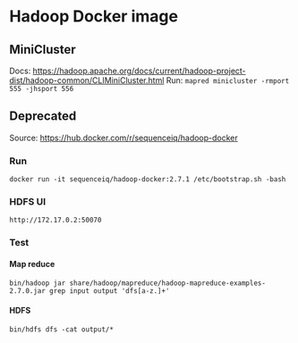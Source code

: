# Hadoop Docker image

## MiniCluster
Docs: https://hadoop.apache.org/docs/current/hadoop-project-dist/hadoop-common/CLIMiniCluster.html
Run: `mapred minicluster -rmport 555 -jhsport 556`

## Deprecated
Source: https://hub.docker.com/r/sequenceiq/hadoop-docker

### Run
`docker run -it sequenceiq/hadoop-docker:2.7.1 /etc/bootstrap.sh -bash`

### HDFS UI
`http://172.17.0.2:50070`

### Test
#### Map reduce
`bin/hadoop jar share/hadoop/mapreduce/hadoop-mapreduce-examples-2.7.0.jar grep input output 'dfs[a-z.]+'`

#### HDFS
`bin/hdfs dfs -cat output/*`

